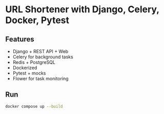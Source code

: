 # URL Shortener with Django, Celery, Docker, Pytest

## Features
- Django + REST API + Web
- Celery for background tasks
- Redis + PostgreSQL
- Dockerized
- Pytest + mocks
- Flower for task monitoring

## Run

```bash
docker compose up --build
